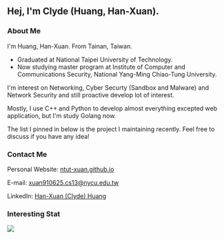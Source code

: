 ## Hej, I'm Clyde (Huang, Han-Xuan).

### About Me

I'm Huang, Han-Xuan. From Tainan, Taiwan. 
 - Graduated at National Taipei University of Technology. 
 - Now studying master program at Institute of Computer and Communications Security, National Yang-Ming Chiao-Tung University.

I'm interest on Networking, Cyber Securty (Sandbox and Malware) and Network Security and still proactive develop lot of interest. 

Mostly, I use C++ and Python to develop almost everything excepted web application, but I'm study Golang now.

The list I pinned in below is the project I maintaining recently. Feel free to discuss if you have any idea!

### Contact Me

Personal Website: [ntut-xuan.github.io](https://ntut-xuan.github.io)

E-mail: [xuan910625.cs13@nycu.edu.tw](mailto://xuan910625.cs13@nycu.edu.tw)

LinkedIn: [Han-Xuan (Clyde) Huang](https://www.linkedin.com/in/han-xuan-huang-3b50b4238/)

### Interesting Stat

![](https://github-readme-stats.vercel.app/api?username=ntut-xuan&include_all_commits=true&theme=tokyonight)
